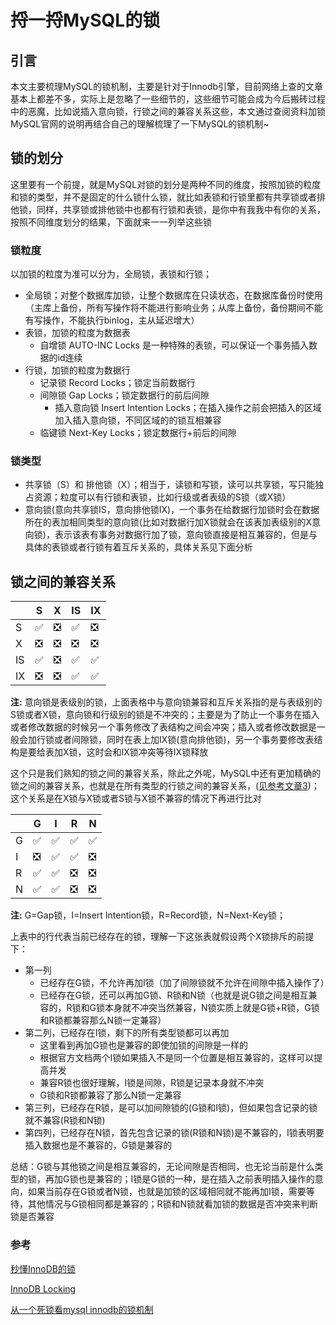 # 捋一捋MySQL的锁


## 引言

本文主要梳理MySQL的锁机制，主要是针对于Innodb引擎，目前网络上查的文章基本上都差不多，实际上是忽略了一些细节的，这些细节可能会成为今后搬砖过程中的恶魔，比如说插入意向锁，行锁之间的兼容关系这些，本文通过查阅资料加锁MySQL官网的说明再结合自己的理解梳理了一下MySQL的锁机制~

## 锁的划分
这里要有一个前提，就是MySQL对锁的划分是两种不同的维度，按照加锁的粒度和锁的类型，并不是固定的什么锁什么锁，就比如表锁和行锁里都有共享锁或者排他锁，同样，共享锁或排他锁中也都有行锁和表锁，是你中有我我中有你的关系，按照不同维度划分的结果，下面就来一一列举这些锁

### 锁粒度
以加锁的粒度为准可以分为，全局锁，表锁和行锁；

* 全局锁；对整个数据库加锁，让整个数据库在只读状态，在数据库备份时使用（主库上备份，所有写操作将不能进行影响业务；从库上备份，备份期间不能有写操作，不能执行binlog，主从延迟增大）
* 表锁，加锁的粒度为数据表
	* 自增锁 AUTO-INC Locks 是一种特殊的表锁，可以保证一个事务插入数据的id连续
* 行锁，加锁的粒度为数据行
	* 记录锁 Record Locks；锁定当前数据行
	* 间隙锁 Gap Locks；锁定数据行的前后间隙
		* 插入意向锁 Insert Intention Locks；在插入操作之前会把插入的区域加入插入意向锁，不同区域的的锁互相兼容
	* 临键锁 Next-Key Locks；锁定数据行+前后的间隙

### 锁类型

* 共享锁（S）和 排他锁（X）；相当于，读锁和写锁，读可以共享锁，写只能独占资源；粒度可以有行锁和表锁，比如行级或者表级的S锁（或X锁）
* 意向锁(意向共享锁IS，意向排他锁IX)，一个事务在给数据行加锁时会在数据所在的表加相同类型的意向锁(比如对数据行加X锁就会在该表加表级别的X意向锁)，表示该表有事务对数据行加了锁，意向锁直接是相互兼容的，但是与具体的表锁或者行锁有着互斥关系的，具体关系见下面分析

## 锁之间的兼容关系

||S|X|IS|IX|
|---|---|---|---|---|
|S|✅|❎|✅|❎|
|X|❎|❎|❎|❎|
|IS|✅|❎|✅|✅|
|IX|❎|❎|✅|✅|

**注:** 意向锁是表级别的锁，上面表格中与意向锁兼容和互斥关系指的是与表级别的S锁或者X锁，意向锁和行级别的锁是不冲突的；主要是为了防止一个事务在插入或者修改数据的时候另一个事务修改了表结构之间会冲突；插入或者修改数据是一般会加行锁或者间隙锁，同时在表上加IX锁(意向排他锁)，另一个事务要修改表结构是要给表加X锁，这时会和IX锁冲突等待IX锁释放

这个只是我们熟知的锁之间的兼容关系，除此之外呢，MySQL中还有更加精确的锁之间的兼容关系，也就是在所有类型的行锁之间的兼容关系，([见参考文章3](https://www.iteye.com/blog/narcissusoyf-1637309))；这个关系是在X锁与X锁或者S锁与X锁不兼容的情况下再进行比对

||G|I|R|N|
|---|---|---|---|---|
|G|✅|✅|✅|✅|
|I|❎|✅|✅|❎|
|R|✅|✅|❎|❎|
|N|✅|✅|❎|❎|

**注:**  G=Gap锁，I=Insert Intention锁，R=Record锁，N=Next-Key锁；

上表中的行代表当前已经存在的锁，理解一下这张表就假设两个X锁排斥的前提下：

* 第一列
	* 已经存在G锁，不允许再加I锁（加了间隙锁就不允许在间隙中插入操作了）
	* 已经存在G锁，还可以再加G锁、R锁和N锁（也就是说G锁之间是相互兼容的，R锁和G锁本身就不冲突当然兼容，N锁实质上就是G锁+R锁，G锁和R锁都兼容那么N锁一定兼容）
* 第二列，已经存在I锁，剩下的所有类型锁都可以再加
	* 这里看到再加G锁也是兼容的即使加锁的间隙是一样的
	* 根据官方文档两个I锁如果插入不是同一个位置是相互兼容的，这样可以提高并发
	* 兼容R锁也很好理解，I锁是间隙，R锁是记录本身就不冲突
	* G锁和R锁都兼容了那么N锁一定兼容
* 第三列，已经存在R锁，是可以加间隙锁的(G锁和I锁)，但如果包含记录的锁就不兼容(R锁和N锁)
* 第四列，已经存在N锁，首先包含记录的锁(R锁和N锁)是不兼容的，I锁表明要插入数据也是不兼容的，G锁是兼容的

总结：G锁与其他锁之间是相互兼容的，无论间隙是否相同，也无论当前是什么类型的锁，再加G锁也是兼容的；I锁是G锁的一种，是在插入之前表明插入操作的意向，如果当前存在G锁或者N锁，也就是加锁的区域相同就不能再加I锁，需要等待，其他情况与G锁相同都是兼容的；R锁和N锁就看加锁的数据是否冲突来判断锁是否兼容

### 参考

[秒懂InnoDB的锁](https://i6448038.github.io/2019/02/23/mysql-lock/)

[InnoDB Locking](https://dev.mysql.com/doc/refman/5.6/en/innodb-locking.html)

[从一个死锁看mysql innodb的锁机制](https://www.iteye.com/blog/narcissusoyf-1637309)

